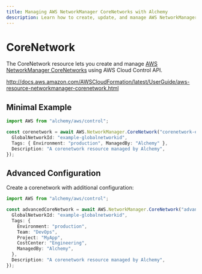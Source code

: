 ```yaml
---
title: Managing AWS NetworkManager CoreNetworks with Alchemy
description: Learn how to create, update, and manage AWS NetworkManager CoreNetworks using Alchemy Cloud Control.
---
```


# CoreNetwork

The CoreNetwork resource lets you create and manage [AWS NetworkManager CoreNetworks](https://docs.aws.amazon.com/networkmanager/latest/userguide/) using AWS Cloud Control API.

http://docs.aws.amazon.com/AWSCloudFormation/latest/UserGuide/aws-resource-networkmanager-corenetwork.html

## Minimal Example

```ts
import AWS from "alchemy/aws/control";

const corenetwork = await AWS.NetworkManager.CoreNetwork("corenetwork-example", {
  GlobalNetworkId: "example-globalnetworkid",
  Tags: { Environment: "production", ManagedBy: "Alchemy" },
  Description: "A corenetwork resource managed by Alchemy",
});
```

## Advanced Configuration

Create a corenetwork with additional configuration:

```ts
import AWS from "alchemy/aws/control";

const advancedCoreNetwork = await AWS.NetworkManager.CoreNetwork("advanced-corenetwork", {
  GlobalNetworkId: "example-globalnetworkid",
  Tags: {
    Environment: "production",
    Team: "DevOps",
    Project: "MyApp",
    CostCenter: "Engineering",
    ManagedBy: "Alchemy",
  },
  Description: "A corenetwork resource managed by Alchemy",
});
```

